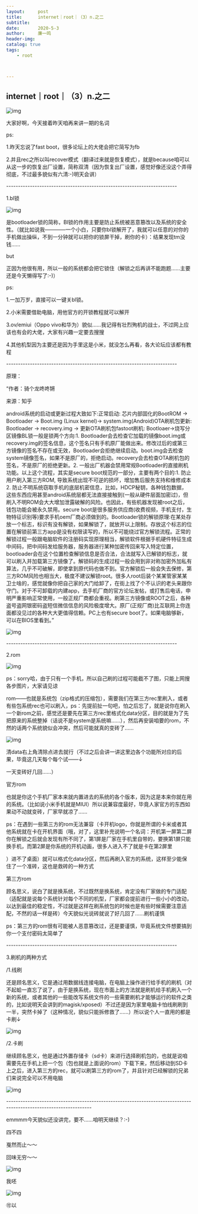 ```yaml
---
layout:     post
title:      internet｜root｜（3）n.之二
subtitle:   
date:       2020-5-3
author:     廉一鸣
header-img: 
catalog: true
tags:
    - root



---
```


## internet｜root｜（3）n.之二

![img](https://mmbiz.qpic.cn/mmbiz_jpg/tMsLbdfwxoPPFgMVVic2oEJ4twbUJSXeiaw8MB7ntBk8saNeDbj5La3HzBWYsW2CJD2ia7dNrNMKDuZhrFKic8WgkA/640?wx_fmt=jpeg&tp=webp&wxfrom=5&wx_lazy=1&wx_co=1)

大家好啊，今天接着昨天咱再来讲一期的名词

ps:

1.昨天忘说了fast boot，很多论坛上的大佬会把它简写为fb

2.并且rec之所以叫recover模式（翻译过来就是恢复模式），就是because咱可以从这一步的恢复出厂设置，简称双清（因为恢复出厂设置，感觉好像还没这个弄得彻底，不过最多貌似有六清:-)明天会讲）

\------------------------------------------------------------------------

1.bl锁

![img](https://mmbiz.qpic.cn/mmbiz_jpg/tMsLbdfwxoPPFgMVVic2oEJ4twbUJSXeiaEic9Qvtn7R49Zpy1Iibwuwicd7jmm1Obx5UbLIGytbOv8YIOOeDldsibpg/640?wx_fmt=jpeg&tp=webp&wxfrom=5&wx_lazy=1&wx_co=1)

是bootloader锁的简称，Bl锁的作用主要是防止系统被恶意篡改以及系统的安全性。（就比如说我————一个小白，只要你bl锁解开了，我就可以任意的对你的手机做出操纵，不到一分钟就可以把你的锁屏干掉，刷你的卡）：结果发现tm没钱……

but

正因为他很有用，所以一般的系统都会把它锁住（解锁之后再讲不能跑题……主要还是今天懒得写了:-)）

ps:

1.一加万岁，直接可以一键关bl锁。

2.小米需要借助电脑，用他官方的开锁教程就可以解开

3.ov/emiui（Oppo vivo和华为）貌似……我记得有壮烈殉机的战士，不过网上应该也有会的大佬，大家有兴趣一定要去搜搜

4.其他机型因为主要还是因为手里这是小米，就没怎么再看，各大论坛应该都有教程

\------------------------------------------------------------------------

原理：

“作者：骑个龙咚咚锵

来源：知乎

android系统的启动或更新过程大致如下:正常启动: 芯片内部固化的BootROM -> Bootloader -> Boot.img (Linux kernel)-> system.img(Android)OTA刷机包更新: Bootloader -> recovery.img -> 更新OTA刷机包fastoot刷机: Bootloaer->烧写分区镜像BL锁一般是锁两个方向:1. Bootloader会去检查它加载的镜像boot.img或recovery.img的签名信息，这个签名只有手机原厂能做出来。修改过后的或第三方镜像的签名不存在或无效，Bootloader会拒绝继续启动。boot.img会去检查system镜像签名，如果不是原厂的，拒绝启动。recovery会去检查OTA刷机包的签名，不是原厂的拒绝更新。2. 一般出厂机器会禁用常规Bootloader的直接刷机功能。以上这个流程，其实是secure boot规范的一部分，主要有两个目的:1. 防止用户刷入第三方ROM, 导致系统出现不可逆的损坏，增加售后服务支持和维修成本2. 防止不明系统窃取手机的底层机密信息，比如，HDCP秘钥，各种钱包数据，这些东西应用甚至android系统层都无法直接接触到(一般从硬件层面加密过)，但刷入不明ROM会大大增加泄露破解的风险。也因此，有些机器发现被root之后，钱包功能会被永久禁用。secure boot是很多服务供应商(收费视频，手机支付，生物特征识别等)要求手机oem厂商必须做到的。Bootloader锁的解锁原理:在某处存放一个标志，标识有没有解锁，如果解锁了，就放开以上限制。存放这个标志的位置在解锁前第三方app是没有权限读写的，所以不可能绕过官方解锁流程。正常的解锁过程一般跟电脑软件的注册码实现原理相当，解锁软件根据手机硬件特征生成中间码，把中间码发给服务器，服务器进行某种加密传回来写入特定位置，bootloader会在这个位置检查解锁信息是否合法，合法就写入已解锁的标志，就可以刷入并加载第三方镜像了。解锁码的生成过程一般会用到非对称加密外加私有算法，几乎不可破解，即使拿到原代码也做不到。官方解锁后一般会失去保修，第三方ROM风险也相当大，极度不建议解锁root。很多人root后装个某某管家某某卫士啥的，感觉就像你把自己家的大门给卸了，在街上找了个不认识的老头来跟你守门。对于不可卸载的内建app，去手机厂商的官方论坛发帖，或打售后电话，申明严重影响正常使用，一般正规厂商都会重视。刷第三方镜像或ROOT之后，各种盗号盗网银密码盗短信微信信息的风险极度增大。原厂(正规厂商)比互联网上你连面都没见过的各种大大更值得信赖。PC上也有secure boot了。如果电脑够新，可以在BIOS里看到。”

![img]()

\------------------------------------------------------------------------

2.rom

![img](https://mmbiz.qpic.cn/mmbiz_jpg/tMsLbdfwxoPPFgMVVic2oEJ4twbUJSXeiaGj2ClNyRlic2WBsvsWBItt0xSkiaqIBPymO1iau1lKmOZicBNCB5VBCqxg/640?wx_fmt=jpeg&tp=webp&wxfrom=5&wx_lazy=1&wx_co=1)

ps：sorry哈，由于只有一个手机，所以自己刷的过程可能截不了图，只能上网搜各步图片，大家请见谅

rom——也就是系统包（zip格式的压缩包），需要我们在第三方rec里刷入，或者有些包系统rec也可以刷入，ps：先提前扯一句吧，怕之后忘了，就是说你在刷入一个新rom之前，感觉还是要先在第三方rec里格式化data分区，目的就是为了先把原来的系统整掉（话说不是system是系统嘛……），然后再安装咱要的rom，不然的话两个系统貌似会冲突，然后可能就真的变砖了…… 

![img](https://mmbiz.qpic.cn/mmbiz_jpg/tMsLbdfwxoPPFgMVVic2oEJ4twbUJSXeia25SsogBpiaExlD6Cg1TIIofbx2wgfMcqYicpB7p0clPrIW3CwibRx0ACQ/640?wx_fmt=jpeg&tp=webp&wxfrom=5&wx_lazy=1&wx_co=1)

清data右上角清除点进去就行（不过之后会讲一讲这里边各个功能所对应的后果，毕竟这几天每个每个试——↓

一天变砖好几回……）

官方rom

也就是你这个手机厂家本来就内置进去的系统的各个版本，因为这是本来你就在用的系统。（比如说小米手机就是MIUI）所以说兼容度最好，毕竟人家官方的东西如果动不动就变砖，厂家早就凉了……

ps：在遇到一些第三方的rom无法兼容（卡开机logo，你就是所谓的卡米或者其他系统就在卡在开机界面（哦，对了，这里补充说明一个名词：开机第一屏第二屏你在解锁之后就会发现有所不同了，第1屏是厂家在手机里自带的，要换第1屏只能换手机，而第2屏是你系统的开机动画，很多人进入不了就是卡在第2屏里

）进不了桌面）就可以格式化data分区，然后再刷入官方的系统，这样至少能保住了一个准砖，这也是救砖的一种方式

第三方rom

顾名思义，说白了就是换系统，不过既然是换系统，肯定没有厂家做的专门适配（适配就是说每个系统针对每个不同的机型，厂家都会提前进行一些小小的改动，以达到最佳的稳定性，不过就是这样在刷系统包的时候也是有些时候需要注意适配，不然的话一样是砖）今天貌似光说砖就说了好几回了……刷机谨慎

ps：第三方的rom很有可能被人恶意篡改过，还是要谨慎，毕竟系统文件想要搞到你一个支付密码太简单了

\------------------------------------------------------------------------

3.刷机的两种方式

/1.线刷

还是顾名思义，它是通过用数据线连接电脑，在电脑上操作进行给手机的刷机（对不起蛤一直忘了说了，由于是换系统，现在市面上的方法就是刷机给手机刷入一个新的系统，或者其他的一些能改写系统文件的一些需要刷机才能够运行的软件之类的，比如说明天会讲到的magisk/xposed）不过还是因为家里电脑卡怕线刷刷到一半，突然卡掉了（这种情况，貌似只能拆修救了……）所以说个人一直用的都是卡刷↓

![img](https://mmbiz.qpic.cn/mmbiz_jpg/tMsLbdfwxoPPFgMVVic2oEJ4twbUJSXeiaZCn4uAibjfzjnkzZlhEo4oa8trJPcovPPvYuLp7S8aDHst9FpofwuHg/640?wx_fmt=jpeg&tp=webp&wxfrom=5&wx_lazy=1&wx_co=1)

/2.卡刷

继续顾名思义，他是通过外置存储卡（sd卡）来进行选择刷机包的，也就是说咱需要先在手机上把一个包（包也就是上面说的rom）下载下来，然后移动到SD卡上之后，进入第三方的rec，就可以刷第三方的rom了，并且针对已经解锁的兄弟们来说完全可以不用电脑

![img](https://mmbiz.qpic.cn/mmbiz_jpg/tMsLbdfwxoPPFgMVVic2oEJ4twbUJSXeia4VT4iafjuFaq9IfWicIkvaQInYukUo0jeycaicMezmfzNt6LLd907TMAA/640?wx_fmt=jpeg&tp=webp&wxfrom=5&wx_lazy=1&wx_co=1)

\------------------------------------------------------------------------------------------------------------------

emmmm今天貌似还没讲完，要不……咱明天继续？:-)

四不四

戛然而止～～

回味无穷～～

![img](https://mmbiz.qpic.cn/mmbiz_jpg/tMsLbdfwxoPPFgMVVic2oEJ4twbUJSXeiaGQejH5nKIcINtDKic9iccN2mvsLZQEDDXicUfRvDJ7aE4ibyLPD0K189uw/640?wx_fmt=jpeg&tp=webp&wxfrom=5&wx_lazy=1&wx_co=1)

我呸

![img](https://mmbiz.qpic.cn/mmbiz_jpg/tMsLbdfwxoPPFgMVVic2oEJ4twbUJSXeia4VT4iafjuFaq9IfWicIkvaQInYukUo0jeycaicMezmfzNt6LLd907TMAA/640?wx_fmt=jpeg&tp=webp&wxfrom=5&wx_lazy=1&wx_co=1)

🉑以


